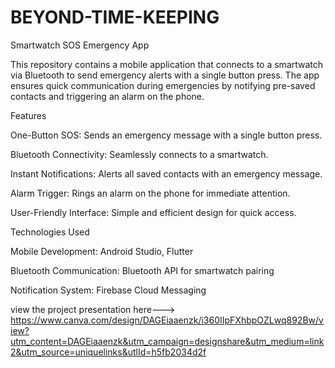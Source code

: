# BEYOND-TIME-KEEPING
Smartwatch SOS Emergency App

This repository contains a mobile application that connects to a smartwatch via Bluetooth to send emergency alerts with a single button press. The app ensures quick communication during emergencies by notifying pre-saved contacts and triggering an alarm on the phone.

Features

One-Button SOS: Sends an emergency message with a single button press.

Bluetooth Connectivity: Seamlessly connects to a smartwatch.

Instant Notifications: Alerts all saved contacts with an emergency message.

Alarm Trigger: Rings an alarm on the phone for immediate attention.

User-Friendly Interface: Simple and efficient design for quick access.

Technologies Used

Mobile Development: Android Studio, Flutter

Bluetooth Communication: Bluetooth API for smartwatch pairing

Notification System: Firebase Cloud Messaging 

view the project presentation here---> https://www.canva.com/design/DAGEiaaenzk/i360IIpFXhbpOZLwq892Bw/view?utm_content=DAGEiaaenzk&utm_campaign=designshare&utm_medium=link2&utm_source=uniquelinks&utlId=h5fb2034d2f
